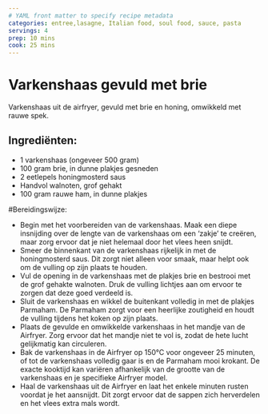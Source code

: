 ```yaml
---
# YAML front matter to specify recipe metadata
categories: entree,lasagne, Italian food, soul food, sauce, pasta
servings: 4
prep: 10 mins
cook: 25 mins
---
```

# Varkenshaas gevuld met brie
Varkenshaas uit de airfryer, gevuld met brie en honing, omwikkeld met rauwe spek.

## Ingrediënten:
- 1 varkenshaas (ongeveer 500 gram)
- 100 gram brie, in dunne plakjes gesneden
- 2 eetlepels honingmosterd saus
- Handvol walnoten, grof gehakt
- 100 gram rauwe ham, in dunne plakjes

#Bereidingswijze:
- Begin met het voorbereiden van de varkenshaas. Maak een diepe insnijding over de lengte van de varkenshaas om een ‘zakje’ te creëren, maar zorg ervoor dat je niet helemaal door het vlees heen snijdt.
- Smeer de binnenkant van de varkenshaas rijkelijk in met de honingmosterd saus. Dit zorgt niet alleen voor smaak, maar helpt ook om de vulling op zijn plaats te houden.
- Vul de opening in de varkenshaas met de plakjes brie en bestrooi met de grof gehakte walnoten. Druk de vulling lichtjes aan om ervoor te zorgen dat deze goed verdeeld is.
- Sluit de varkenshaas en wikkel de buitenkant volledig in met de plakjes Parmaham. De Parmaham zorgt voor een heerlijke zoutigheid en houdt de vulling tijdens het koken op zijn plaats.
- Plaats de gevulde en omwikkelde varkenshaas in het mandje van de Airfryer. Zorg ervoor dat het mandje niet te vol is, zodat de hete lucht gelijkmatig kan circuleren.
- Bak de varkenshaas in de Airfryer op 150°C voor ongeveer 25 minuten, of tot de varkenshaas volledig gaar is en de Parmaham mooi krokant. De exacte kooktijd kan variëren afhankelijk van de grootte van de varkenshaas en je specifieke Airfryer model.
- Haal de varkenshaas uit de Airfryer en laat het enkele minuten rusten voordat je het aansnijdt. Dit zorgt ervoor dat de sappen zich herverdelen en het vlees extra mals wordt.
